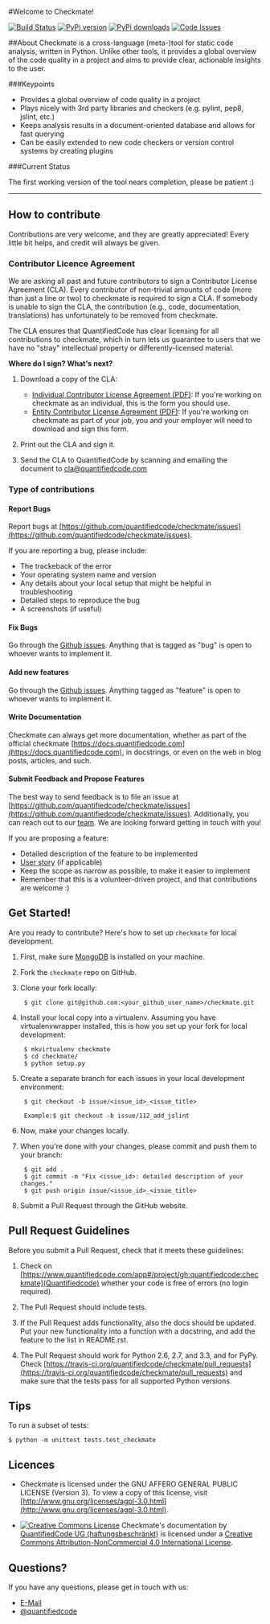 #Welcome to Checkmate!

[![Build Status](https://travis-ci.org/quantifiedcode/checkmate.svg?branch=master)](https://travis-ci.org/quantifiedcode/checkmate)
[![PyPi version](https://pypip.in/v/checkmate/badge.png)](https://pypi.python.org/pypi/checkmate)
[![PyPi downloads](https://pypip.in/d/checkmate/badge.png)](https://pypi.python.org/pypi/checkmate)
[![Code Issues](http://www.quantifiedcode.com/project/gh:quantifiedcode:checkmate/badge.svg)](http://www.quantifiedcode.com/app#/project/gh:quantifiedcode:checkmate)

##About
Checkmate is a cross-language (meta-)tool for static code analysis, written in Python. Unlike other tools, it provides a global overview of the code quality in a project and aims to provide clear, actionable insights to the user.

###Keypoints

* Provides a global overview of code quality in a project
* Plays nicely with 3rd party libraries and checkers (e.g. pylint, pep8, jslint, etc.)
* Keeps analysis results in a document-oriented database and allows for fast querying
* Can be easily extended to new code checkers or version control systems by creating plugins

###Current Status

The first working version of the tool nears completion, please be patient :)

---------------

## How to contribute

Contributions are very welcome, and they are greatly appreciated! Every little bit helps, and credit will always be given.

### Contributor Licence Agreement

We are asking all past and future contributors to sign a Contributor License Agreement (CLA). Every contributor of non-trivial amounts of code (more than just a line or two) to checkmate is required to sign a CLA. If somebody is unable to sign the CLA, the contribution (e.g., code, documentation, translations) has unfortunately to be removed from checkmate.

The CLA ensures that QuantifiedCode has clear licensing for all contributions to checkmate, which in turn lets us guarantee to users that we have no "stray" intellectual property or differently-licensed material.

**Where do I sign? What's next?**

1. Download a copy of the CLA:

    * [Individual Contributor License Agreement (PDF)](https://github.com/quantifiedcode/checkmate/raw/master/icla.pdf): If you're working on checkmate as an individual, this is the form you should use.
    * [Entity Contributor License Agreement (PDF)](https://github.com/quantifiedcode/checkmate/raw/master/ecla.pdf): If you're working on checkmate as part of your job, you and your employer will need to download and sign this form.

2. Print out the CLA and sign it.

3. Send the CLA to QuantifiedCode by scanning and emailing the document to [cla@quantifiedcode.com](cla@quantifiedcode.com)

### Type of contributions

#### Report Bugs
Report bugs at [https://github.com/quantifiedcode/checkmate/issues](https://github.com/quantifiedcode/checkmate/issues).

If you are reporting a bug, please include:

* The trackeback of the error
* Your operating system name and version
* Any details about your local setup that might be helpful in troubleshooting
* Detailed steps to reproduce the bug
* A screenshots (if useful)

#### Fix Bugs
Go through the [Github issues](https://github.com/quantifiedcode/checkmate/issues). Anything that is tagged as "bug" is open to whoever wants to implement it.

#### Add new features
Go through the  [Github issues](https://github.com/quantifiedcode/checkmate/issues). Anything tagged as "feature" is open to whoever wants to implement it.

#### Write Documentation
Checkmate can always get more documentation, whether as part of the official checkmate [https://docs.quantifiedcode.com](https://docs.quantifiedcode.com), in docstrings, or even on the web in blog posts,
articles, and such.

#### Submit Feedback and Propose Features
The best way to send feedback is to file an issue at [https://github.com/quantifiedcode/checkmate/issues](https://github.com/quantifiedcode/checkmate/issues). Additionally, you can reach out to our [team](https://www.quantifiedcode.com/team). We are looking forward getting in touch with you!

If you are proposing a feature:
* Detailed description of the feature to be implemented
* [User story](https://en.wikipedia.org/wiki/User_story) (if applicable)
* Keep the scope as narrow as possible, to make it easier to implement
* Remember that this is a volunteer-driven project, and that contributions are welcome :)

## Get Started!
Are you ready to contribute? Here's how to set up `checkmate` for local development.

1. First, make sure [MongoDB](http://docs.mongodb.org/manual/installation/) is installed on your machine.

2. Fork the `checkmate` repo on GitHub.

3. Clone your fork locally:

        $ git clone git@github.com:<your_github_user_name>/checkmate.git

4. Install your local copy into a virtualenv. Assuming you have virtualenvwrapper installed, this is how you set up your fork for local development:

        $ mkvirtualenv checkmate
        $ cd checkmate/
        $ python setup.py

5. Create a separate branch for each issues in your local development environment:

        $ git checkout -b issue/<issue_id>_<issue_title>

        Example:$ git checkout -b issue/112_add_jslint

6. Now, make your changes locally.

7. When you're done with your changes, please commit and push them to your branch:

        $ git add .
        $ git commit -m "Fix <issue_id>: detailed description of your changes."
        $ git push origin issue/<issue_id>_<issue_title>

8. Submit a Pull Request through the GitHub website.

## Pull Request Guidelines

Before you submit a Pull Request, check that it meets these guidelines:

1. Check on [https://www.quantifiedcode.com/app#/project/gh:quantifiedcode:checkmate](Quantifiedcode) whether your code is free of errors (no login required).

2. The Pull Request should include tests.

3. If the Pull Request adds functionality, also the docs should be updated. Put your new functionality into a function with a docstring, and add the feature to the list in README.rst.

4. The Pull Request should work for Python 2.6, 2.7, and 3.3, and for PyPy. Check [https://travis-ci.org/quantifiedcode/checkmate/pull_requests](https://travis-ci.org/quantifiedcode/checkmate/pull_requests) and make sure that the tests pass for all supported Python versions.

## Tips

To run a subset of tests:

    $ python -m unittest tests.test_checkmate

## Licences

* Checkmate is licensed under the GNU AFFERO GENERAL PUBLIC LICENSE (Version 3). To view a copy of this license, visit [http://www.gnu.org/licenses/agpl-3.0.html](http://www.gnu.org/licenses/agpl-3.0.html).

* [![Creative Commons License](https://i.creativecommons.org/l/by-nc/4.0/80x15.png)](http://creativecommons.org/licenses/by-nc/4.0/)
Checkmate's documentation by [QuantifiedCode UG (haftungsbeschränkt)](https://github.com/quantifiedcode/checkmate) is licensed under a [Creative Commons Attribution-NonCommercial 4.0 International License](http://creativecommons.org/licenses/by-nc/4.0/).

## Questions?

If you have any questions, please get in touch with us:

* [E-Mail](https://www.quantifiedcode.com/contact)
* [@quantifiedcode](https://twitter.com/quantifiedcode)
